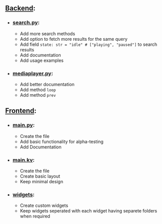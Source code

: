 ## [Backend](./songnova_backend):

- ### [search.py](./songnova_backend/search.py):
	- Add more search methods
	- Add option to fetch more results for the same query
	- Add field `state: str = "idle" # ["playing", "paused"]` to search results
	- Add documentation
	- Add usage examples

- ### [mediaplayer.py](./songnova_backend/mediaplayer.py):
	- Add better documentation
	- Add method `loop`
	- Add method `prev`


## [Frontend](./songnova_frontend):

- ### [main.py](./songnova_frontend/main.py):
	- Create the file
	- Add basic functionality for alpha-testing
	- Add Documentation

- ### [main.kv](./songnova_frontend/main.kv):
	- Create the file
	- Create basic layout
	- Keep minimal design

- ### [widgets](./songnova_frontend/widgets):
	- Create custom widgets
	- Keep widgets seperated with each widget having separete folders when required